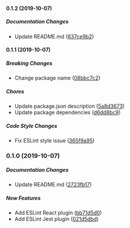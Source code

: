#### 0.1.2 (2019-10-07)

##### Documentation Changes

*  Update README.md ([637ce9b2](https://github.com/joeyschroeder/joey-eslint-config/commit/637ce9b29baecdb5346dca82b5b215c96ce60cfa))

#### 0.1.1 (2019-10-07)

##### Breaking Changes

*  Change package name ([08bbc7c2](https://github.com/joeyschroeder/joey-eslint-config/commit/08bbc7c21bc08d48bdcce4d4a50fcbfc1a1d9dc6))

##### Chores

*  Update package.json description ([5a8d3673](https://github.com/joeyschroeder/joey-eslint-config/commit/5a8d36732ede9a947a9b8f25f159df446c829048))
*  Update package dependencies ([d6dd8bc9](https://github.com/joeyschroeder/joey-eslint-config/commit/d6dd8bc9364124b2dcf0977c7e812a302b96db30))

##### Code Style Changes

*  Fix ESLint style issue ([365f9a95](https://github.com/joeyschroeder/joey-eslint-config/commit/365f9a952ee8f444379a1714303cb23f8a2ec853))

### 0.1.0 (2019-10-07)

##### Documentation Changes

*  Update README.md ([2723fb17](https://github.com/joeyschroeder/joey-eslint-config/commit/2723fb177b9e73d69c184492a84e8244cec22127))

##### New Features

*  Add ESLint React plugin ([bb71d5d0](https://github.com/joeyschroeder/joey-eslint-config/commit/bb71d5d08c19976b3888e0cc83907c57cf677963))
*  Add ESLint Jest plugin ([021d5dbd](https://github.com/joeyschroeder/joey-eslint-config/commit/021d5dbda10e264c6bc8ada172277a9097e6690e))

